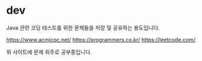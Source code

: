 # dev
Java 관련 코딩 테스트를 위한 문제들을 저장 및 공유하는 용도입니다.

https://www.acmicpc.net/
https://programmers.co.kr/
https://leetcode.com/

위 사이트에 문제 위주로 공부중입니다.
